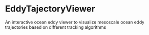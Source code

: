 EddyTajectoryViewer
===================

An interactive ocean eddy viewer to visualize mesoscale ocean eddy trajectories based on different tracking algorithms